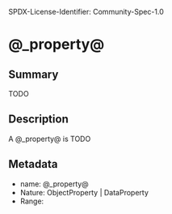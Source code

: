 SPDX-License-Identifier: Community-Spec-1.0

# @_property@

## Summary

TODO

## Description

A @_property@ is TODO

## Metadata

- name: @_property@
- Nature: ObjectProperty | DataProperty
- Range: 
